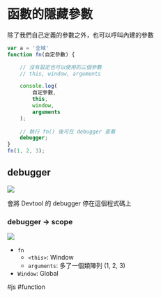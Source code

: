 # 函數的隱藏參數

除了我們自己定義的參數之外，也可以呼叫內建的參數
````js
var a = '全域'
function fn(自定參數) {

	// 沒有設定也可以使用的三個參數
	// this, window, arguments

	console.log(
		自定參數, 
		this, 
		window, 
		arguments
	);
	
	// 執行 fn() 後可在 debugger 查看
	debugger;		
}
fn(1, 2, 3);
````

## debugger
![](https://i.imgur.com/CFQ80mm.png)

會將 Devtool 的 debugger 停在這個程式碼上

### debugger -> scope 
![](https://i.imgur.com/gHZ236C.png)

- `fn`
  - `<this>`: Window
  - `arguments`: 多了一個類陣列 (1, 2, 3)
- `Window`: Global

#js #function 